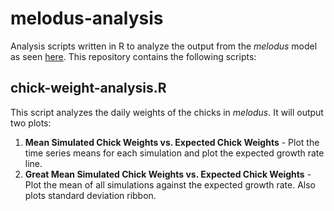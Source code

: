 # melodus-analysis

Analysis scripts written in R to analyze the output from the *melodus* model as seen [here](https://github.com/BrandonEdwards/melodus). This repository contains the following scripts:

## chick-weight-analysis.R
This script analyzes the daily weights of the chicks in *melodus*. It will output two plots:
1. **Mean Simulated Chick Weights vs. Expected Chick Weights** - Plot the time series means for each simulation and plot the expected growth rate line.
2. **Great Mean Simulated Chick Weights vs. Expected Chick Weights** - Plot the mean of all simulations against the expected growth rate. Also plots standard deviation ribbon.


